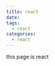 ```yaml
---
title: react
date:
tags:
  - react
categories:
  - react
---
```


<Boxx/>

this page is react
